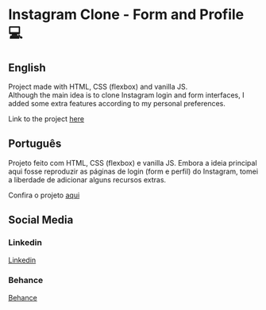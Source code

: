 # Instagram Clone - Form and Profile  :computer:

## English  

Project made with HTML, CSS (flexbox) and vanilla JS.  
Although the main idea is to clone Instagram login and form interfaces, I added some extra features according to my personal preferences.

Link to the project [here](https://fmarcio.github.io/instagram-clone/)

## Português

Projeto feito com HTML, CSS (flexbox) e vanilla JS. Embora a ideia principal aqui fosse reproduzir as páginas de login (form e perfil) do Instagram, tomei a liberdade de adicionar alguns recursos extras. 

Confira o projeto [aqui](https://fmarcio.github.io/instagram-clone/)

## Social Media

### Linkedin  
[Linkedin](https://www.linkedin.com/in/marciofonseca88/)

### Behance
[Behance](https://www.behance.net/marcio-fonseca)
